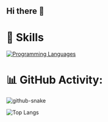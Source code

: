 ## Hi there 👋

# 🚀 Skills 
[![Programming Languages](https://skillicons.dev/icons?i=java,c,cpp,python,html,css3,github,linux,windows,obsidian)](https://skillicons.dev)

# 📊 GitHub Activity:
<picture>
  <source media="(prefers-color-scheme: dark)" srcset="assets/github-snake-dark.svg" />
  <source media="(prefers-color-scheme: light)" srcset="assets/github-snake-light.svg" />
  <img alt="github-snake" src="assets/github-snake-dark.svg" />
</picture>

![Top Langs](https://github-readme-stats.vercel.app/api/top-langs/?username=desmonHak&layout=compact)
